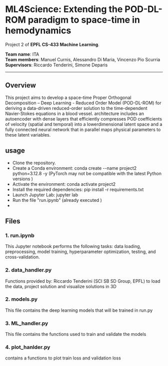 # ML4Science: Extending the POD-DL-ROM paradigm to space-time in hemodynamics
Project 2 of **EPFL CS-433 Machine Learning**.

**Team name**: ITA  
**Team members**: Manuel Curnis, Alessandro Di Maria, Vincenzo Pio Scurria  
**Supervisors**: Riccardo Tenderini, Simone Deparis


---

## Overview
This project aims to develop a space-time Proper Orthogonal
Decomposition – Deep Learning - Reduced Order Model (POD-DL-ROM) for deriving a data-driven reduced-order solution to the time-dependent Navier-Stokes equations in a blood vessel.
architecture includes an autoencoder with dense layers that efficiently compresses POD coefficients of velocity (spatial and temporal) into a lowerdimensional latent space and a fully connected neural network
that in parallel maps physical parameters to these latent variables.

## usage
- Clone the repository.
- Create a Conda environment: conda create --name project2 python=3.12.8 -y (PyTorch may not be compatible with the latest Python  versions )
- Activate the environment: conda activate project2
- Install the required dependencies: pip install -r requirements.txt
- Launch Jupyter Lab: jupyter lab
- Run the file "run.ipynb" (already executed )
- 
## Files

### 1. run.ipynb

This Jupyter notebook  performs the following tasks: data loading, preprocessing, model training, hyperparameter optimization, testing, and cross-validation.

### 2. data_handler.py
Functions provided by: Riccardo Tenderini (SCI SB SD Group, EPFL) to load the data, project solution and visualize solutions in 3D

### 2. models.py
This file contains the deep learning models that will be trained in run.py

### 3. ML_handler.py
This file contains the functions used to train and validate the models

### 4. plot_hanlder.py
contains a functions to plot train loss and validation loss






